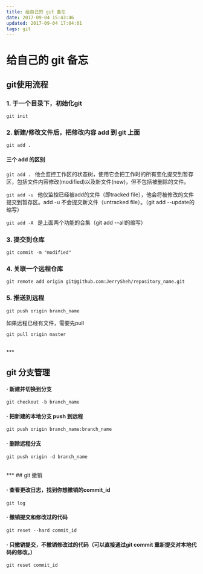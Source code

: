 ```yaml
---
title: 给自己的 git 备忘
date: 2017-09-04 15:43:46
updated: 2017-09-04 17:04:01
tags: git
---
```




# 给自己的 git 备忘

## git使用流程


### 1. 于一个目录下，初始化git


`git init`


### 2. 新建/修改文件后，把修改内容 add 到 git 上面


`git add .`


#### 三个 add 的区别

  `git add . `
  他会监控工作区的状态树，使用它会把工作时的所有变化提交到暂存区，包括文件内容修改(modified)以及新文件(new)，但不包括被删除的文件。

  `git add -u `
  他仅监控已经被add的文件（即tracked file），他会将被修改的文件提交到暂存区。add -u 不会提交新文件（untracked file）。（git add --update的缩写）

  `git add -A `
  是上面两个功能的合集（git add --all的缩写）

### 3. 提交到仓库


`git commit -m "modified"`


### 4. 关联一个远程仓库


`git remote add origin git@github.com:JerrySheh/repository_name.git`


### 5. 推送到远程

`git push origin branch_name`



如果远程已经有文件，需要先pull


`git pull origin master`


<!-- more -->
<br />
***

## git 分支管理


#### · 新建并切换到分支
`git checkout -b branch_name`


#### · 把新建的本地分支 push 到远程
`git push origin branch_name:branch_name`


#### · 删除远程分支
`git push origin -d branch_name`


<br />
***
## git 撤销


#### · 查看更改日志，找到你想撤销的commit_id
`git log`

#### ·  撤销提交和修改过的代码
`git reset --hard commit_id`

#### · 只撤销提交，不撤销修改过的代码（可以直接通过git commit 重新提交对本地代码的修改。）
`git reset commit_id `
